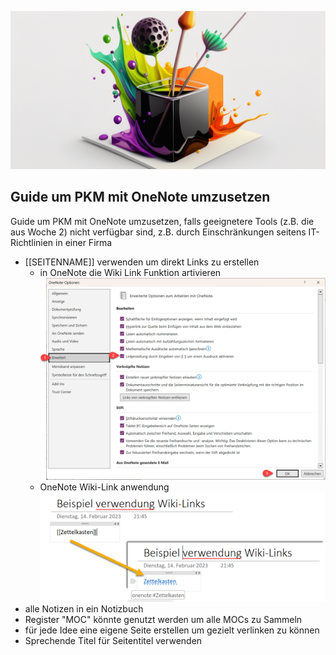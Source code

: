 ![Guide um PKM mit OneNote umzusetzen](images/Guide_to_implement_PKM_with_OneNote.png)
## Guide um PKM mit OneNote umzusetzen

Guide um PKM mit OneNote umzusetzen, falls geeignetere Tools (z.B. die aus Woche 2) nicht verfügbar sind, z.B. durch Einschränkungen seitens IT-Richtlinien in einer Firma

- \[\[SEITENNAME\]\] verwenden um direkt Links zu erstellen
  - in OneNote die Wiki Link Funktion artivieren
![in OneNote die Wiki Link Funktion artivieren](images/OneNote-activate-Wiki-Links.png)
  - OneNote Wiki-Link anwendung
![OneNote-Wiki-Link-anwendung](images/OneNote-Wiki-Link-anwendung.png)
- alle Notizen in ein Notizbuch
- Register "MOC" könnte genutzt werden um alle MOCs zu Sammeln
- für jede Idee eine eigene Seite erstellen um gezielt verlinken zu können
- Sprechende Titel für Seitentitel verwenden
<script src="https://giscus.app/client.js"
        data-repo="cogneon/lernos-zettelkasten"
        data-repo-id="R_kgDOI5YY1w"
        data-category="Announcements"
        data-category-id="DIC_kwDOI5YY184CUTx3"
        data-mapping="pathname"
        data-strict="0"
        data-reactions-enabled="1"
        data-emit-metadata="0"
        data-input-position="bottom"
        data-theme="light"
        data-lang="de"
        crossorigin="anonymous"
        async>
</script>
